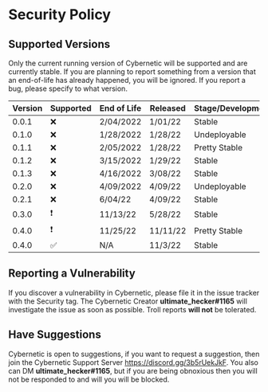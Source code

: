 # Security Policy

## Supported Versions

Only the current running version of Cybernetic will be supported and are currently stable. If
you are planning to report something from a version that an end-of-life has already happened, you 
will be ignored. If you report a bug, please specify to what version.

| Version | Supported          | End of Life | Released | Stage/Development |
| ------- | ------------------ | ----------- | -------- | ------------------|
| 0.0.1   | :x:                | 2/04/2022   | 1/01/22  | Stable            |
| 0.1.0   | :x:                | 1/28/2022   | 1/28/22  | Undeployable      |
| 0.1.1   | :x:                | 2/05/2022   | 1/28/22  | Pretty Stable     |
| 0.1.2   | :x:                | 3/15/2022   | 1/29/22  | Stable            |
| 0.1.3   | :x:                | 4/16/2022   | 3/08/22  | Stable            |
| 0.2.0   | :x:                | 4/09/2022   | 4/09/22  | Undeployable      |
| 0.2.1   | :x:                | 6/04/22     | 4/09/22  | Stable            |
| 0.3.0   | :exclamation:      | 11/13/22    | 5/28/22  | Stable            |
| 0.4.0   | :exclamation:      | 11/25/22    | 11/11/22 | Pretty Stable     |
| 0.4.0   | :white_check_mark: | N/A         | 11/3/22  | Stable            |

## Reporting a Vulnerability

If you discover a vulnerability in Cybernetic, please file it in the issue tracker with the Security tag.
The Cybernetic Creator **ultimate_hecker#1165** will investigate the issue as soon as possible. Troll reports **will not** be tolerated.

## Have Suggestions

Cybernetic is open to suggestions, if you want to request a suggestion, then join the Cybernetic Support Server https://discord.gg/3b5rUekJkF.
You also can DM **ultimate_hecker#1165**, but if you are being obnoxious then you will not be responded to and will you will
be blocked.
